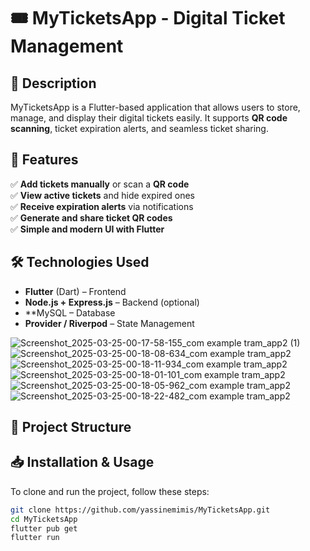 # 🎟️ MyTicketsApp - Digital Ticket Management  

## 📝 Description  
MyTicketsApp is a Flutter-based application that allows users to store, manage, and display their digital tickets easily. It supports **QR code scanning**, ticket expiration alerts, and seamless ticket sharing.  

## 🚀 Features  
✅ **Add tickets manually** or scan a **QR code**  
✅ **View active tickets** and hide expired ones  
✅ **Receive expiration alerts** via notifications  
✅ **Generate and share ticket QR codes**  
✅ **Simple and modern UI with Flutter**  

## 🛠️ Technologies Used  
- **Flutter** (Dart) – Frontend  
- **Node.js + Express.js** – Backend (optional)  
- **MySQL – Database  
- **Provider / Riverpod** – State Management  

![Screenshot_2025-03-25-00-17-58-155_com example tram_app2 (1)](https://github.com/user-attachments/assets/18602375-cbf5-4bef-b9f3-3020cbca5e05)
![Screenshot_2025-03-25-00-18-08-634_com example tram_app2](https://github.com/user-attachments/assets/129d7593-b6e9-47f9-a360-3dbe90a3c968)
![Screenshot_2025-03-25-00-18-11-934_com example tram_app2](https://github.com/user-attachments/assets/852937ab-9ca0-4b87-8547-734d227d245f)
![Screenshot_2025-03-25-00-18-01-101_com example tram_app2](https://github.com/user-attachments/assets/eaef0e5b-8f9b-4572-a7a8-46742b711bec)
![Screenshot_2025-03-25-00-18-05-962_com example tram_app2](https://github.com/user-attachments/assets/f1786d35-a4f1-4ef3-8384-dce8c5f81267)
![Screenshot_2025-03-25-00-18-22-482_com example tram_app2](https://github.com/user-attachments/assets/f1c8a4d6-6c0a-4fcb-ad45-ac4e60a5b20d)

## 📂 Project Structure  
## 📥 Installation & Usage  
To clone and run the project, follow these steps:  
```bash
git clone https://github.com/yassinemimis/MyTicketsApp.git
cd MyTicketsApp
flutter pub get
flutter run
